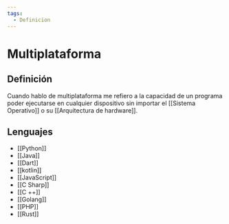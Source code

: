 ```yaml
---
tags:
  - Definicion
---
```

# Multiplataforma

## Definición

Cuando hablo de multiplataforma me refiero a la capacidad de un programa poder ejecutarse en cualquier dispositivo sin importar el [[Sistema Operativo]] o su [[Arquitectura de hardware]].

## Lenguajes 

+ [[Python]]
+ [[Java]]
+ [[Dart]]
+ [[kotlin]]
+ [[JavaScript]]
+ [[C Sharp]]
+ [[C ++]]
+ [[Golang]]
+ [[PHP]]
+ [[Rust]]